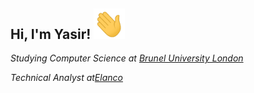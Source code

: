 <h2> Hi, I'm Yasir! <img src="https://raw.githubusercontent.com/ABSphreak/ABSphreak/master/gifs/Hi.gif" width="50"></h2>
<p><em>Studying Computer Science at <a href="http://www.brunel.ac.uk">Brunel University London</a>
  <p><em>Technical Analyst at<a href="https://www.elanco.com/">Elanco</a>
